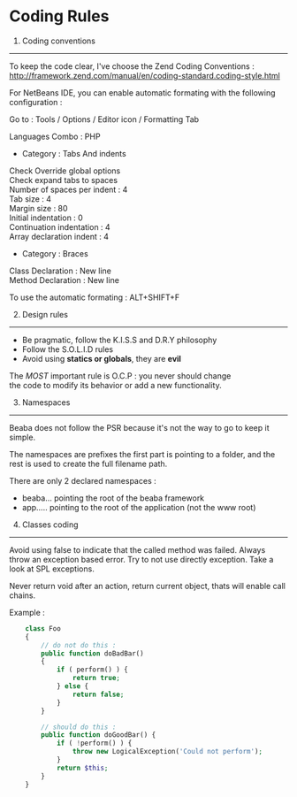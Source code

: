Coding Rules
============

1. Coding conventions
---------------------

To keep the code clear, I've choose the Zend Coding Conventions :<br />
http://framework.zend.com/manual/en/coding-standard.coding-style.html

For NetBeans IDE, you can enable automatic formating with the following<br /> 
configuration :

Go to : Tools / Options / Editor icon / Formatting Tab

Languages Combo : PHP 

* Category : Tabs And indents

Check Override global options<br />
Check expand tabs to spaces<br />
Number of spaces per indent : 4<br />
Tab size                    : 4<br />
Margin size                 : 80<br />
Initial indentation         : 0<br />
Continuation indentation    : 4<br />
Array declaration indent    : 4<br />

* Category : Braces

Class Declaration           : New line<br />
Method Declaration          : New line<br />

To use the automatic formating : ALT+SHIFT+F

2. Design rules
---------------

- Be pragmatic, follow the K.I.S.S and D.R.Y philosophy
- Follow the S.O.L.I.D rules
- Avoid using **statics or globals**, they are **evil**

The *MOST* important rule is O.C.P : you never should change<br />
the code to modify its behavior or add a new functionality.


3. Namespaces
-------------

Beaba does not follow the PSR because it's not the way to go to keep it simple.

The namespaces are prefixes the first part is pointing to a folder, and the rest
is used to create the full filename path.

There are only 2 declared namespaces :

 - beaba\... pointing the root of the beaba framework
 - app\..... pointing to the root of the application (not the www root)

4. Classes coding
-----------------

Avoid using false to indicate that the called method was failed. Always 
throw an exception based error. Try to not use directly exception. Take a 
look at SPL exceptions.

Never return void after an action, return current object, thats will enable
call chains.

Example :

```php
    class Foo 
    {
        // do not do this :
        public function doBadBar() 
        {
            if ( perform() ) {
                return true;
            } else {
                return false;
            }
        }

        // should do this :
        public function doGoodBar() {
            if ( !perform() ) {
                throw new LogicalException('Could not perform');
            }
            return $this;
        }
    }
```